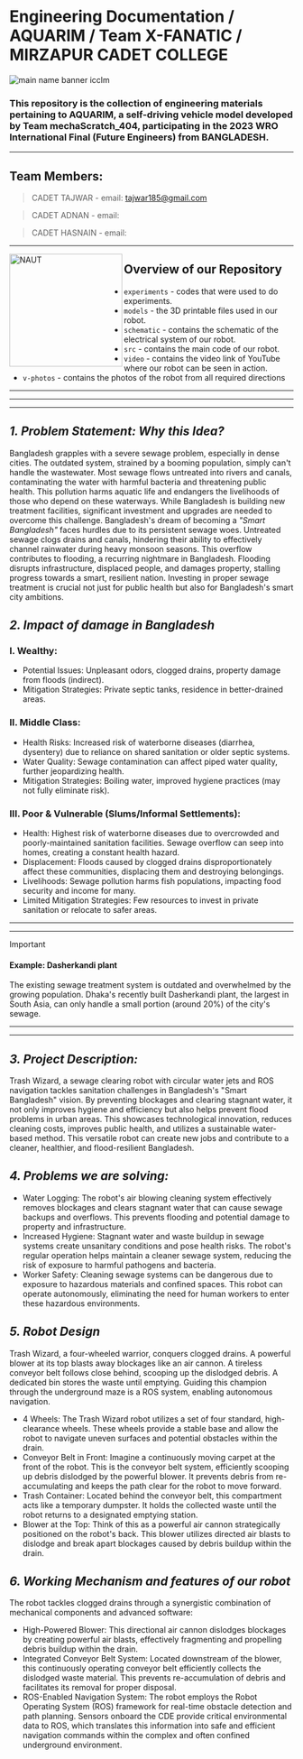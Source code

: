 # Engineering Documentation / AQUARIM / Team X-FANATIC / MIRZAPUR CADET COLLEGE

![main name banner icclm](https://github.com/user-attachments/assets/db33ed1b-8e17-4d06-b3c5-0e979dd02086)

### This repository is the collection of engineering materials pertaining to AQUARIM, a self-driving vehicle model developed by Team mechaScratch_404, participating in the 2023 WRO International Final (Future Engineers) from BANGLADESH.
----

## Team Members:
> CADET TAJWAR  - email: tajwar185@gmail.com

> CADET ADNAN   - email:

> CADET HASNAIN - email: 

----

<img align="left" alt="NAUT" width="200" src="https://github.com/user-attachments/assets/5aab169c-a433-480e-84c6-989e97a1a890">

## Overview of our Repository

 * `experiments` - codes that were used to do experiments.  
 * `models` - the 3D printable files used in our robot.
 * `schematic` - contains the schematic of the electrical system of our robot.
 * `src` - contains the main code of our robot.
 * `video` - contains the video link of YouTube where our robot can be seen in action.
 * `v-photos` - contains the photos of the robot from all required directions
----
----
----

## ***1. Problem Statement: Why this Idea?***
Bangladesh grapples with a severe sewage problem, especially in dense cities. The outdated system, strained by a booming population, simply can't handle the wastewater. Most sewage flows untreated into rivers and canals, contaminating the water with harmful bacteria and threatening public health. This pollution harms aquatic life and endangers the livelihoods of those who depend on these waterways. While Bangladesh is building new treatment facilities, significant investment and upgrades are needed to overcome this challenge.
Bangladesh's dream of becoming a _"Smart Bangladesh"_ faces hurdles due to its persistent sewage woes. Untreated sewage clogs drains and canals, hindering their ability to effectively channel rainwater during heavy monsoon seasons. This overflow contributes to flooding, a recurring nightmare in Bangladesh. Flooding disrupts infrastructure, displaced people, and damages property, stalling progress towards a smart, resilient nation. Investing in proper sewage treatment is crucial not just for public health but also for Bangladesh's smart city ambitions.

## ***2. Impact of damage in Bangladesh***

### I.	Wealthy:
 *	Potential Issues: Unpleasant odors, clogged drains, property damage from floods (indirect).
 *	Mitigation Strategies: Private septic tanks, residence in better-drained areas.

### II.	Middle Class:
 *	Health Risks: Increased risk of waterborne diseases (diarrhea, dysentery) due to reliance on shared sanitation or older septic systems.
 *	Water Quality: Sewage contamination can affect piped water quality, further jeopardizing health.
 *	Mitigation Strategies: Boiling water, improved hygiene practices (may not fully eliminate risk).




### III.	Poor & Vulnerable (Slums/Informal Settlements):
 *	Health: Highest risk of waterborne diseases due to overcrowded and poorly-maintained sanitation facilities. Sewage overflow can seep into homes, creating a constant health hazard.
 *	Displacement: Floods caused by clogged drains disproportionately affect these communities, displacing them and destroying belongings.
 *	Livelihoods: Sewage pollution harms fish populations, impacting food security and income for many.
 *	Limited Mitigation Strategies: Few resources to invest in private sanitation or relocate to safer areas.
----
----

> [!IMPORTANT]
> #### Example: Dasherkandi plant
> The existing sewage treatment system is outdated and overwhelmed by the growing population. Dhaka's recently built Dasherkandi plant, the largest in South Asia, can only handle a small portion (around 20%) of the city's sewage.
----
----

## ***3. Project Description:***
Trash Wizard, a sewage clearing robot with circular water jets and ROS navigation tackles sanitation challenges in Bangladesh's "Smart Bangladesh" vision. By preventing blockages and clearing stagnant water, it not only improves hygiene and efficiency but also helps prevent flood problems in urban areas. This showcases technological innovation, reduces cleaning costs, improves public health, and utilizes a sustainable water-based method. This versatile robot can create new jobs and contribute to a cleaner, healthier, and flood-resilient Bangladesh.

## ***4. Problems we are solving:***
 *	Water Logging: The robot's air blowing cleaning system effectively removes blockages and clears stagnant water that can cause sewage backups and overflows. This prevents flooding and potential damage to property and infrastructure.
 *	Increased Hygiene: Stagnant water and waste buildup in sewage systems create unsanitary conditions and pose health risks. The robot's regular operation helps maintain a cleaner sewage system, reducing the risk of exposure to harmful pathogens and bacteria.
 *	Worker Safety: Cleaning sewage systems can be dangerous due to exposure to hazardous materials and confined spaces. This robot can operate autonomously, eliminating the need for human workers to enter these hazardous environments.

## ***5. Robot Design***
Trash Wizard, a four-wheeled warrior, conquers clogged drains. A powerful blower at its top blasts away blockages like an air cannon. A tireless conveyor belt follows close behind, scooping up the dislodged debris. A dedicated bin stores the waste until emptying. Guiding this champion through the underground maze is a ROS system, enabling autonomous navigation.
 *	4 Wheels: The Trash Wizard robot utilizes a set of four standard, high-clearance wheels. These wheels provide a stable base and allow the robot to navigate uneven surfaces and potential obstacles within the drain.
 *	Conveyor Belt in Front: Imagine a continuously moving carpet at the front of the robot. This is the conveyor belt system, efficiently scooping up debris dislodged by the powerful blower. It prevents debris from re-accumulating and keeps the path clear for the robot to move forward.
 *	Trash Container: Located behind the conveyor belt, this compartment acts like a temporary dumpster. It holds the collected waste until the robot returns to a designated emptying station.
 *	Blower at the Top: Think of this as a powerful air cannon strategically positioned on the robot's back. This blower utilizes directed air blasts to dislodge and break apart blockages caused by debris buildup within the drain.

## ***6.	Working Mechanism and features of our robot***
The robot tackles clogged drains through a synergistic combination of mechanical components and advanced software:
 *	High-Powered Blower: This directional air cannon dislodges blockages by creating powerful air blasts, effectively fragmenting and propelling debris buildup within the drain.
 *	Integrated Conveyor Belt System: Located downstream of the blower, this continuously operating conveyor belt efficiently collects the dislodged waste material. This prevents re-accumulation of debris and facilitates its removal for proper disposal.
 *	ROS-Enabled Navigation System: The robot employs the Robot Operating System (ROS) framework for real-time obstacle detection and path planning. Sensors onboard the CDE provide critical environmental data to ROS, which translates this information into safe and efficient navigation commands within the complex and often confined underground environment.


